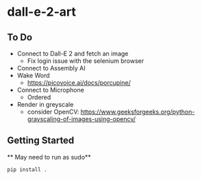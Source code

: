 # dall-e-2-art

## To Do

- Connect to Dall-E 2 and fetch an image
    - Fix login issue with the selenium browser
- Connect to Assembly AI
- Wake Word
    - https://picovoice.ai/docs/porcupine/
- Connect to Microphone
    - Ordered
- Render in greyscale
    - consider OpenCV: https://www.geeksforgeeks.org/python-grayscaling-of-images-using-opencv/

## Getting Started

** May need to run as sudo**

```
pip install .
```
